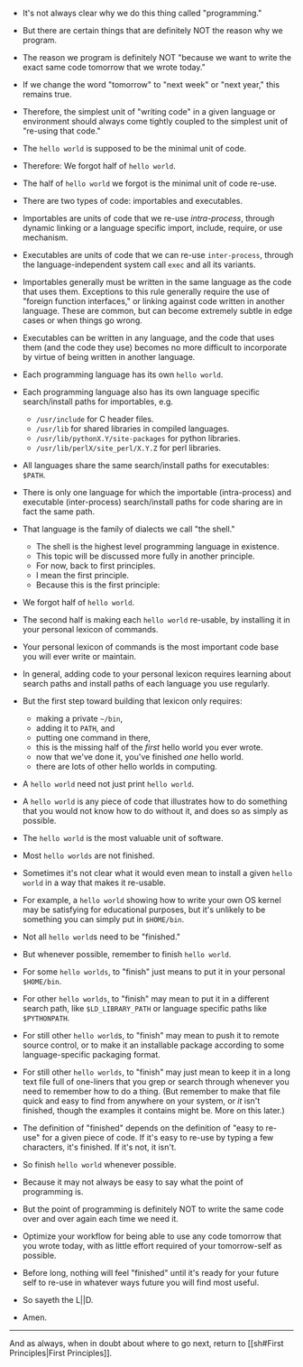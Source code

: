 
- It's not always clear why we do this thing called "programming."

- But there are certain things that are definitely NOT the reason why we program.

- The reason we program is definitely NOT "because we want to write the exact same code tomorrow that we wrote today."

- If we change the word "tomorrow" to "next week" or "next year," this remains true.

- Therefore, the simplest unit of "writing code" in a given language or environment should always come tightly coupled to the simplest unit of "re-using that code."

- The `hello world` is supposed to be the minimal unit of code.

- Therefore: We forgot half of `hello world`.

- The half of `hello world` we forgot is the minimal unit of code re-use.

- There are two types of code: importables and executables.

- Importables are units of code that we re-use _intra-process_, through dynamic linking or a language specific import, include, require, or use mechanism.

- Executables are units of code that we can re-use `inter-process`, through the language-independent system call `exec` and all its variants.

- Importables generally must be written in the same language as the code that uses them. Exceptions to this rule generally require the use of "foreign function interfaces," or linking against code written in another language. These are common, but can become extremely subtle in edge cases or when things go wrong.

- Executables can be written in any language, and the code that uses them (and the code they use) becomes no more difficult to incorporate by virtue of being written in another language.

- Each programming language has its own `hello world`.

- Each programming language also has its own language specific search/install paths for importables, e.g.
	- `/usr/include` for C header files.
	- `/usr/lib` for shared libraries in compiled languages.
	- `/usr/lib/pythonX.Y/site-packages` for python libraries.
	- `/usr/lib/perlX/site_perl/X.Y.Z` for perl libraries.

- All languages share the same search/install paths for executables: `$PATH`.

- There is only one language for which the importable (intra-process) and executable (inter-process) search/install paths for code sharing are in fact the same path.

- That language is the family of dialects we call "the shell."

	- The shell is the highest level programming language in existence.
	- This topic will be discussed more fully in another principle.
	- For now, back to first principles.
	- I mean the first principle.
	- Because this is the first principle:

- We forgot half of `hello world`.

- The second half is making each `hello world` re-usable, by installing it in your personal lexicon of commands.

- Your personal lexicon of commands is the most important code base you will ever write or maintain.

- In general, adding code to your personal lexicon requires learning about search paths and install paths of each language you use regularly.

- But the first step toward building that lexicon only requires:
	- making a private `~/bin`,
	- adding it to `PATH`, and
	- putting one command in there,
	- this is the missing half of the _first_ hello world you ever wrote.
	- now that we've done it, you've finished _one_ hello world.
	- there are lots of other hello worlds in computing.

- A `hello world` need not just print `hello world`.

- A `hello world` is any piece of code that illustrates how to do something that you would not know how to do without it, and does so as simply as possible.

- The `hello world` is the most valuable unit of software.

- Most `hello worlds` are not finished.

- Sometimes it's not clear what it would even mean to install a given `hello world` in a way that makes it re-usable.

- For example, a `hello world` showing how to write your own OS kernel may be satisfying for educational purposes, but it's unlikely to be something you can simply put in `$HOME/bin`.

- Not all `hello world`s need to be "finished."

- But whenever possible, remember to finish `hello world`.

- For some `hello worlds`, to "finish" just means to put it in your personal `$HOME/bin`.

- For other `hello worlds`, to "finish" may mean to put it in a different search path, like `$LD_LIBRARY_PATH` or language specific paths like `$PYTHONPATH`.

- For still other `hello world`s, to "finish" may mean to push it to remote source control, or to make it an installable package according to some language-specific packaging format.

- For still other `hello worlds`, to "finish" may just mean to keep it in a long text file full of one-liners that you grep or search through whenever you need to remember how to do a thing. (But remember to make that file quick and easy to find from anywhere on your system, or _it_ isn't finished, though the examples it contains might be. More on this later.)

- The definition of "finished" depends on the definition of "easy to re-use" for a given piece of code. If it's easy to re-use by typing a few characters, it's finished. If it's not, it isn't.

- So finish `hello world` whenever possible.

- Because it may not always be easy to say what the point of programming is.

- But the point of programming is definitely NOT to write the same code over and over again each time we need it.

- Optimize your workflow for being able to use any code tomorrow that you wrote today, with as little effort required of your tomorrow-self as possible.

- Before long, nothing will feel "finished" until it's ready for your future self to re-use in whatever ways future you will find most useful.

- So sayeth the L||D.

- Amen.

---

And as always,
when in doubt
about where to go next,
return to [[sh#First Principles|First Principles]].
